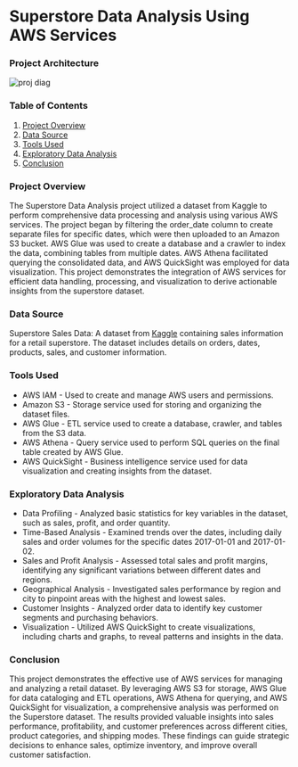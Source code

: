 # Superstore Data Analysis Using AWS Services

### Project Architecture 

![proj diag](https://github.com/user-attachments/assets/adfbd78c-f324-4496-897b-73912a7f3d64)

### Table of Contents

1. [Project Overview](project-overview)
2. [Data Source](#data-source)
3. [Tools Used](#tools-used)
4. [Exploratory Data Analysis](#exploratory-data-analysis)
5. [Conclusion](#conclusion)

### Project Overview

The Superstore Data Analysis project utilized a dataset from Kaggle to perform comprehensive data processing and analysis using various AWS services. The project began by filtering the order_date column to create separate files for specific dates, which were then uploaded to an Amazon S3 bucket. AWS Glue was used to create a database and a crawler to index the data, combining tables from multiple dates. AWS Athena facilitated querying the consolidated data, and AWS QuickSight was employed for data visualization. This project demonstrates the integration of AWS services for efficient data handling, processing, and visualization to derive actionable insights from the superstore dataset.

### Data Source

Superstore Sales Data: A dataset from [Kaggle](https://www.kaggle.com/datasets/vivek468/superstore-dataset-final) containing sales information for a retail superstore. The dataset includes details on orders, dates, products, sales, and customer information.

### Tools Used

- AWS IAM - Used to create and manage AWS users and permissions.
- Amazon S3 - Storage service used for storing and organizing the dataset files.
- AWS Glue - ETL service used to create a database, crawler, and tables from the S3 data.
- AWS Athena - Query service used to perform SQL queries on the final table created by AWS Glue.
- AWS QuickSight - Business intelligence service used for data visualization and creating insights from the dataset.

### Exploratory Data Analysis

- Data Profiling - Analyzed basic statistics for key variables in the dataset, such as sales, profit, and order quantity.
- Time-Based Analysis - Examined trends over the dates, including daily sales and order volumes for the specific dates 2017-01-01 and 2017-01-02.
- Sales and Profit Analysis - Assessed total sales and profit margins, identifying any significant variations between different dates and regions.
- Geographical Analysis - Investigated sales performance by region and city to pinpoint areas with the highest and lowest sales.
- Customer Insights - Analyzed order data to identify key customer segments and purchasing behaviors.
- Visualization - Utilized AWS QuickSight to create visualizations, including charts and graphs, to reveal patterns and insights in the data.

### Conclusion

This project demonstrates the effective use of AWS services for managing and analyzing a retail dataset. By leveraging AWS S3 for storage, AWS Glue for data cataloging and ETL operations, AWS Athena for querying, and AWS QuickSight for visualization, a comprehensive analysis was performed on the Superstore dataset. The results provided valuable insights into sales performance, profitability, and customer preferences across different cities, product categories, and shipping modes. These findings can guide strategic decisions to enhance sales, optimize inventory, and improve overall customer satisfaction.
